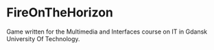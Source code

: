 # FireOnTheHorizon
 Game written for the Multimedia and Interfaces course on IT in Gdansk University Of Technology.

